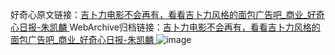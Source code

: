 好奇心原文链接：[吉卜力电影不会再有，看看吉卜力风格的面包广告吧_商业_好奇心日报-朱凯麟 ](https://www.qdaily.com/articles/11437.html)
WebArchive归档链接：[吉卜力电影不会再有，看看吉卜力风格的面包广告吧_商业_好奇心日报-朱凯麟 ](http://web.archive.org/web/20190623165244/https://www.qdaily.com/articles/11437.html)
![image](http://ww3.sinaimg.cn/large/007d5XDply1g3w9063hnnj30u04fg4qp)